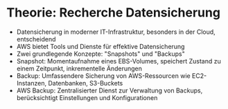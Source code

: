 # Theorie: Recherche Datensicherung
- Datensicherung in moderner IT-Infrastruktur, besonders in der Cloud, entscheidend
- AWS bietet Tools und Dienste für effektive Datensicherung
- Zwei grundlegende Konzepte: "Snapshots" und "Backups"
- Snapshot: Momentaufnahme eines EBS-Volumes, speichert Zustand zu einem Zeitpunkt, inkrementelle Änderungen
- Backup: Umfassendere Sicherung von AWS-Ressourcen wie EC2-Instanzen, Datenbanken, S3-Buckets
- AWS Backup: Zentralisierter Dienst zur Verwaltung von Backups, berücksichtigt Einstellungen und Konfigurationen